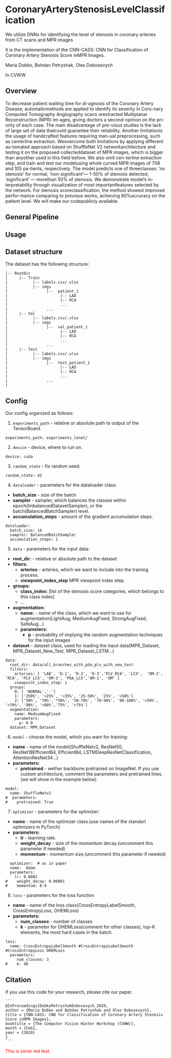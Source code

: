 # CoronaryArteryStenosisLevelClassification
We utilize DNNs for identifying the level of stenosis in coronary arteries from CT scans and MPR images

It is the implementation of the CNN-CASS: CNN for Classification of Coronary Artery Stenosis Score inMPR Images. 

Maria Dobko, Bohdan Petryshak, Oles Dobosevych

In CVWW

## Overview
To decrease patient waiting time for di-agnosis of the Coronary Artery Disease,  automaticmethods are applied to identify its severity in Coro-nary Computed Tomography Angiography scans orextracted  Multiplanar  Reconstruction  (MPR)  im-ages,  giving  doctors  a  second-opinion  on  the  pri-ority of each case.   The main disadvantage of pre-vious  studies  is  the  lack  of  large  set  of  data  thatcould guarantee their reliability.  Another limitationis the usage of handcrafted features requiring man-ual preprocessing, such as centerline extraction.  Weovercome both limitations by applying different au-tomated  approach  based  on  ShuffleNet  V2  networkarchitecture and testing it on the proposed collecteddataset  of  MPR  images,  which  is  bigger  than  anyother  used  in  this  field  before.   We  also  omit  cen-terline extraction step, and train and test our modelusing whole curved MPR images of 708 and 105 pa-tients, respectively.  The model predicts one of threeclasses:  ‘no stenosis’ for normal,  ‘non-significant’— 1-50% of stenosis detected, ‘significant’ — morethan 50% of stenosis.   We demonstrate model’s in-terpretability through visualization of most importantfeatures selected by the network.  For stenosis scoreclassification,  the method showed improved perfor-mance comparing to previous works, achieving 80%accuracy on the patient level. We will make our codepublicly available.
## General Pipeline

## Usage

## Dataset structure

The dataset has the following structure:

```
|-- RootDir
|     |-- Train
|           |-- labels.csv/.xlsx
|           |-- imgs
|                 |--  patient_1
|                       |-- LAD
|                       |-- RCA
|                       ...
|                 ...
|     |-- Val
|           |-- labels.csv/.xlsx
|           |-- imgs
|                 |--  val_patient_1
|                       |-- LAD
|                       |-- RCA
|                       ...
|                 ...
|     |-- Test
|           |-- labels.csv/.xlsx
|           |-- imgs
|                 |--  test_patient_1
|                       |-- LAD
|                       |-- RCA
|                       ...
|                 ...
|
```

## Config
Our config organized as follows:

1. `experiments_path` - relative or absolute path to output of the TensorBoard.
```
experiments_path: experiments_lenet/

```

2. `device` - device, where to run on. 
```
device: cuda
```

3. `random_state` - fix random seed.
```
random_state: 42
```

4. `dataloader` - parameters for the dataloader class: 
- **batch_size** - size of the batch
- **sampler** - sampler, which balances the classes within epoch(ImbalancedDatasetSampler), or the batch(BalancedBatchSampler) level.
- **accumulation_steps** - amount of the gradient accumulation steps.
```
dataloader:
  batch_size: 16
  sampler: BalancedBatchSampler
  accumulation_steps: 1
```

5. `data` - parameters for the input data:
- **root_dir:** - relative or absolute path to the dataset
- **filters:**
  - **arteries** - arteries, which we want to include into the training process.
  - **viewpoint_index_step** MPR viewpoint index step.
- **groups:**
  - **class_index:** [list of the stenosis score categories, which belongs to this class index]
  - ...
- **augmentation:**
  - **name:** - name of the class, which we want to use for augmentation(LightAug, MediumAugFixed, StrongAugFixed, SafeAug...)
  - **parameters:**
    - **p** - probability of implying the random augmentation techniques for the input images
- **dataset** - dataset class, used for loading the input data(MPR_Dataset, MPR_Dataset_New_Test, MPR_Dataset_LSTM...)
```
data:
  root_dir: data/all_branches_with_pda_plv_with_new_test
  filters:
    arteries: [ 'LAD', 'D-1', 'D-2', 'D-3','PLV_RCA', 'LCX',  'OM-2', 'RCA', 'PLV_LCX', 'OM-3', 'PDA_LCX','OM-1', 'OM' ]
    viewpoint_index_step: 1
  groups:
    0: [ 'NORMAL','-']
    1: ['250%', '<25%', '<35%', '25-50%', '25%', '<50%']
    2: ['50%', '70%','*50%', '50-70%', '70-90%', '90-100%', '>50%', '>70%', '90%', '>90%','75%', '>75%']
  augmentation:
    name: MediumAugFixed
    parameters:
      p: 0.8
  dataset: MPR_Dataset
```

6. `model` - choose the model, which you want for training:
- **name** - name of the model(ShuffleNetv2, ResNet50, ResNet18EfficientB4, EfficientB4, LSTMDeepResNetClassification, AttentionResNet34...)
- **parameters:**
  - **pretrained** - wether backbone pretrained on ImageNet. If you use custom architecture, comment the parameters and pretrained lines.(we will show in the example below)
```
model:
  name: ShuffleNetv2
#  parameters:
#    pretrained: True
```

7. `optimizer` - parameters for the optimizer:
- **name** - name of the optimizer class.(use names of the standart optimizers in PyTorch)
- **parameters:**
  - **lr** - learning rate.
  - **weight_decay** - size of the momentum decay.(uncomment this parameter if needed)
  - **momentum** - momentum size.(uncomment this parameter if needed)
```
  optimizer:  # as in paper
  name:  Adam
  parameters:
    lr: 0.0001
#    weight_decay: 0.00001
#    momentum: 0.9
```
8. `loss` - parameters for the loss function
- **name** - name of the loss class(CrossEntropyLabelSmooth, CrossEntropyLoss, OHEMLoss)
- **parameters:**
    - **num_classes** - number of classes
    - **k** - parameter for OHEMLoss(comment for other classes), top-K elements, the most hard cases in the batch.
```
loss:
  name: CrossEntropyLabelSmooth #CrossEntropyLabelSmooth #CrossEntropyLoss OHEMLoss
  parameters:
     num_classes: 3
#    k: 40
```


## Citation

If you use this code for your research, please cite our paper.

```
​```
@InProceedings{DobkoPetryshakDobosevych_2020,
author = {Maria Dobko and Bohdan Petryshak and Oles Dobosevych},
title = {CNN-CASS: CNN for Classification of Coronary Artery Stenosis Score inMPR Images},
booktitle = {The Computer Vision Winter Workshop (CVWW)},
month = {Feb},
year = {2020}
}
​```
```
<p style='color:red'>This is some red text.</p>
